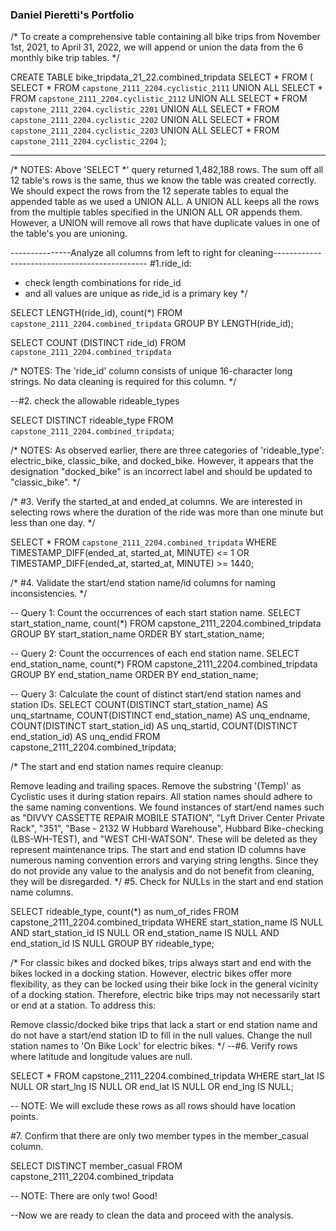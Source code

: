 ### Daniel Pieretti's Portfolio

/*
To create a comprehensive table containing all bike trips from November 1st, 2021, to April 31, 2022, we will append or union the data from the 6 monthly bike trip tables.
*/ 

CREATE TABLE bike_tripdata_21_22.combined_tripdata
SELECT *
FROM (
     SELECT * FROM `capstone_2111_2204.cyclistic_2111`
     UNION ALL 
     SELECT * FROM `capstone_2111_2204.cyclistic_2112`
     UNION ALL 
     SELECT * FROM `capstone_2111_2204.cyclistic_2201`
     UNION ALL 
     SELECT * FROM `capstone_2111_2204.cyclistic_2202`
     UNION ALL 
     SELECT * FROM `capstone_2111_2204.cyclistic_2203`
     UNION ALL 
     SELECT * FROM `capstone_2111_2204.cyclistic_2204`
     );

----------------------------------------------------------------------------------------------------
/* NOTES:
Above 'SELECT *' query returned 1,482,188 rows. 
The sum off all 12 table's rows is the same, thus we know the table was created correctly.
We should expect the rows from the 12 seperate tables to equal the appended table as we used a UNION ALL.
A UNION ALL keeps all the rows from the multiple tables specified in the UNION ALL OR appends them.
However, a UNION will remove all rows that have duplicate values in one of the table's you are unioning.

---------------Analyze all columns from left to right for cleaning----------------------------------------------
#1.ride_id:
- check length combinations for ride_id  
- and all values are unique as ride_id is a primary key
*/

SELECT LENGTH(ride_id), count(*)
FROM `capstone_2111_2204.combined_tripdata`
GROUP BY LENGTH(ride_id);

SELECT COUNT (DISTINCT ride_id)
FROM `capstone_2111_2204.combined_tripdata`


/* NOTES:
The 'ride_id' column consists of unique 16-character long strings. No data cleaning is required for this column.
*/

--#2. check the allowable rideable_types

SELECT DISTINCT rideable_type
FROM `capstone_2111_2204.combined_tripdata`;

/* NOTES:
As observed earlier, there are three categories of 'rideable_type': electric_bike, classic_bike, and docked_bike. However, it appears that the designation "docked_bike" is an incorrect label and should be updated to "classic_bike".
*/


/*
#3. Verify the started_at and ended_at columns.
We are interested in selecting rows where the duration of the ride was more than one minute but less than one day.
*/

SELECT *
FROM `capstone_2111_2204.combined_tripdata`
WHERE TIMESTAMP_DIFF(ended_at, started_at, MINUTE) <= 1 OR
   TIMESTAMP_DIFF(ended_at, started_at, MINUTE) >= 1440;

/*
#4. Validate the start/end station name/id columns for naming inconsistencies.
*/

-- Query 1: Count the occurrences of each start station name.
SELECT start_station_name, count(*)
FROM capstone_2111_2204.combined_tripdata
GROUP BY start_station_name
ORDER BY start_station_name;

-- Query 2: Count the occurrences of each end station name.
SELECT end_station_name, count(*)
FROM capstone_2111_2204.combined_tripdata
GROUP BY end_station_name
ORDER BY end_station_name;

-- Query 3: Calculate the count of distinct start/end station names and station IDs.
SELECT COUNT(DISTINCT start_station_name) AS unq_startname,
COUNT(DISTINCT end_station_name) AS unq_endname,
COUNT(DISTINCT start_station_id) AS unq_startid,
COUNT(DISTINCT end_station_id) AS unq_endid
FROM capstone_2111_2204.combined_tripdata;

/*
The start and end station names require cleanup:

Remove leading and trailing spaces.
Remove the substring '(Temp)' as Cyclistic uses it during station repairs. All station names should adhere to the same naming conventions.
We found instances of start/end names such as "DIVVY CASSETTE REPAIR MOBILE STATION", "Lyft Driver Center Private Rack", "351", "Base - 2132 W Hubbard Warehouse", Hubbard Bike-checking (LBS-WH-TEST), and "WEST CHI-WATSON". These will be deleted as they represent maintenance trips.
The start and end station ID columns have numerous naming convention errors and varying string lengths. Since they do not provide any value to the analysis and do not benefit from cleaning, they will be disregarded.
*/
#5. Check for NULLs in the start and end station name columns.

SELECT rideable_type, count(*) as num_of_rides
FROM capstone_2111_2204.combined_tripdata
WHERE start_station_name IS NULL AND start_station_id IS NULL
OR end_station_name IS NULL AND end_station_id IS NULL
GROUP BY rideable_type;

/*
For classic bikes and docked bikes, trips always start and end with the bikes locked in a docking station. However, electric bikes offer more flexibility, as they can be locked using their bike lock in the general vicinity of a docking station. Therefore, electric bike trips may not necessarily start or end at a station. To address this:

Remove classic/docked bike trips that lack a start or end station name and do not have a start/end station ID to fill in the null values.
Change the null station names to 'On Bike Lock' for electric bikes.
*/
--#6. Verify rows where latitude and longitude values are null.

SELECT *
FROM capstone_2111_2204.combined_tripdata
WHERE start_lat IS NULL OR
start_lng IS NULL OR
end_lat IS NULL OR
end_lng IS NULL;

-- NOTE: We will exclude these rows as all rows should have location points.

#7. Confirm that there are only two member types in the member_casual column.

SELECT DISTINCT member_casual
FROM capstone_2111_2204.combined_tripdata

-- NOTE: There are only two! Good!

--Now we are ready to clean the data and proceed with the analysis.




